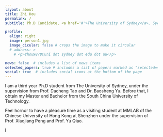 ```yaml
---
layout: about
title: Zhi Hou
permalink: /
subtitle: Ph.D Candidate, <a href='#'>The University of Sydney</a>, Sydney.

profile:
  align: right
  image: person1.jpg
  image_cicular: false # crops the image to make it circular
  # address: >
    # <p>zhou9878@uni dot sydney dot edu dot au</p>

news: false  # includes a list of news items
selected_papers: true # includes a list of papers marked as "selected={true}"
social: true  # includes social icons at the bottom of the page
---
```


I am a third year Ph.D student from The University of Sydney, under the supervision from Prof. Dacheng Tao and Dr. Baosheng Yu. Before that, I obtain my Master and Bachelor from the South China University of Technology.

Feel hornor to have a pleasure time as a visiting student at MMLAB of the Chinese University of Hong Kong at Shenzhen under the supervision of Prof. Xiaojiang Peng and Prof. Yu Qiao. 

I

<!-- Link to your social media connections, too. This theme is set up to use [Font Awesome icons](http://fortawesome.github.io/Font-Awesome/) and [Academicons](https://jpswalsh.github.io/academicons/), like the ones below. Add your Facebook, Twitter, LinkedIn, Google Scholar, or just disable all of them. -->
